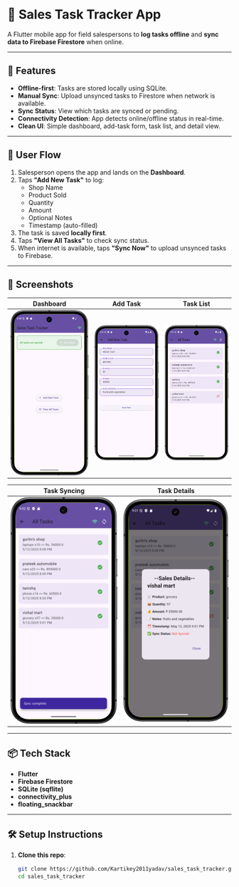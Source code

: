 # 📱 Sales Task Tracker App

A Flutter mobile app for field salespersons to **log tasks offline** and **sync data to Firebase Firestore** when online.

---

## 🚀 Features

- **Offline-first**: Tasks are stored locally using SQLite.
- **Manual Sync**: Upload unsynced tasks to Firestore when network is available.
- **Sync Status**: View which tasks are synced or pending.
- **Connectivity Detection**: App detects online/offline status in real-time.
- **Clean UI**: Simple dashboard, add-task form, task list, and detail view.

---

## 📲 User Flow

1. Salesperson opens the app and lands on the **Dashboard**.
2. Taps **"Add New Task"** to log:
    - Shop Name
    - Product Sold
    - Quantity
    - Amount
    - Optional Notes
    - Timestamp (auto-filled)
3. The task is saved **locally first**.
4. Taps **"View All Tasks"** to check sync status.
5. When internet is available, taps **"Sync Now"** to upload unsynced tasks to Firebase.

---

## 📸 Screenshots

| Dashboard | Add Task | Task List |
|:--------:|:--------:|:---------:|
| ![Dashboard](screenshots/Dashboard.png) | ![Add Task](screenshots/AddTasks.png) | ![Task List](screenshots/AllTasks.png) |

| Task Syncing | Task Details |
|:------------:|:------------:|
| ![Sync](screenshots/TaskSync.png) | ![Details](screenshots/details.png) |



---

## 📦 Tech Stack

- **Flutter**
- **Firebase Firestore**
- **SQLite (sqflite)**
- **connectivity_plus**
- **floating_snackbar**

---

## 🛠️ Setup Instructions

1. **Clone this repo**:
   ```bash
   git clone https://github.com/Kartikey2011yadav/sales_task_tracker.git
   cd sales_task_tracker
